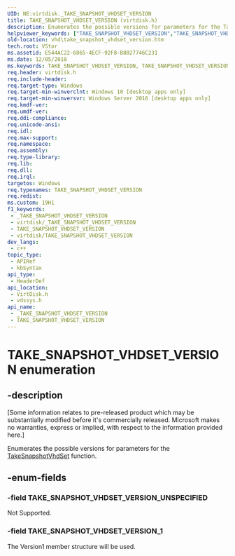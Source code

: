 ```yaml
---
UID: NE:virtdisk._TAKE_SNAPSHOT_VHDSET_VERSION
title: TAKE_SNAPSHOT_VHDSET_VERSION (virtdisk.h)
description: Enumerates the possible versions for parameters for the TakeSnapshotVhdSet function.
helpviewer_keywords: ["TAKE_SNAPSHOT_VHDSET_VERSION","TAKE_SNAPSHOT_VHDSET_VERSION enumeration [VHD]","TAKE_SNAPSHOT_VHDSET_VERSION_1","TAKE_SNAPSHOT_VHDSET_VERSION_UNSPECIFIED","vdssys/ TAKE_SNAPSHOT_VHDSET_VERSION_1","vdssys/TAKE_SNAPSHOT_VHDSET_VERSION","vdssys/TAKE_SNAPSHOT_VHDSET_VERSION_UNSPECIFIED","vhd.take_snapshot_vhdset_version","virtdisk/ TAKE_SNAPSHOT_VHDSET_VERSION_1","virtdisk/TAKE_SNAPSHOT_VHDSET_VERSION","virtdisk/TAKE_SNAPSHOT_VHDSET_VERSION_UNSPECIFIED"]
old-location: vhd\take_snapshot_vhdset_version.htm
tech.root: VStor
ms.assetid: E544AC22-6865-4ECF-92F8-B8027746C231
ms.date: 12/05/2018
ms.keywords: TAKE_SNAPSHOT_VHDSET_VERSION, TAKE_SNAPSHOT_VHDSET_VERSION enumeration [VHD], TAKE_SNAPSHOT_VHDSET_VERSION_1, TAKE_SNAPSHOT_VHDSET_VERSION_UNSPECIFIED, vdssys/ TAKE_SNAPSHOT_VHDSET_VERSION_1, vdssys/TAKE_SNAPSHOT_VHDSET_VERSION, vdssys/TAKE_SNAPSHOT_VHDSET_VERSION_UNSPECIFIED, vhd.take_snapshot_vhdset_version, virtdisk/ TAKE_SNAPSHOT_VHDSET_VERSION_1, virtdisk/TAKE_SNAPSHOT_VHDSET_VERSION, virtdisk/TAKE_SNAPSHOT_VHDSET_VERSION_UNSPECIFIED
req.header: virtdisk.h
req.include-header: 
req.target-type: Windows
req.target-min-winverclnt: Windows 10 [desktop apps only]
req.target-min-winversvr: Windows Server 2016 [desktop apps only]
req.kmdf-ver: 
req.umdf-ver: 
req.ddi-compliance: 
req.unicode-ansi: 
req.idl: 
req.max-support: 
req.namespace: 
req.assembly: 
req.type-library: 
req.lib: 
req.dll: 
req.irql: 
targetos: Windows
req.typenames: TAKE_SNAPSHOT_VHDSET_VERSION
req.redist: 
ms.custom: 19H1
f1_keywords:
 - _TAKE_SNAPSHOT_VHDSET_VERSION
 - virtdisk/_TAKE_SNAPSHOT_VHDSET_VERSION
 - TAKE_SNAPSHOT_VHDSET_VERSION
 - virtdisk/TAKE_SNAPSHOT_VHDSET_VERSION
dev_langs:
 - c++
topic_type:
 - APIRef
 - kbSyntax
api_type:
 - HeaderDef
api_location:
 - VirtDisk.h
 - vdssys.h
api_name:
 - _TAKE_SNAPSHOT_VHDSET_VERSION
 - TAKE_SNAPSHOT_VHDSET_VERSION
---
```


# TAKE_SNAPSHOT_VHDSET_VERSION enumeration


## -description

<p class="CCE_Message">[Some information relates to pre-released product which may be substantially modified before it's commercially released. Microsoft makes no warranties, express or implied, with respect to the information provided here.]

Enumerates the possible versions for parameters for the 
    <a href="/windows/win32/api/virtdisk/nf-virtdisk-takesnapshotvhdset">TakeSnapshotVhdSet</a> function.

## -enum-fields

### -field TAKE_SNAPSHOT_VHDSET_VERSION_UNSPECIFIED

Not Supported.

### -field TAKE_SNAPSHOT_VHDSET_VERSION_1

The Version1 member structure will be used.

